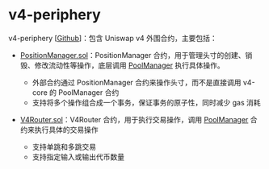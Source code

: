 # v4-periphery

v4-periphery [[Github](https://github.com/Uniswap/v4-periphery/)]：包含 Uniswap v4 外围合约，主要包括：

* [PositionManager.sol](./v4-periphery/zh/PositionManager.md)：PositionManager 合约，用于管理头寸的创建、销毁、修改流动性等操作，底层调用 [PoolManager](./PoolManager.md) 执行具体操作。
    * 外部合约通过 PositionManager 合约来操作头寸，而不是直接调用 v4-core 的 PoolManager 合约
    * 支持将多个操作组合成一个事务，保证事务的原子性，同时减少 gas 消耗

* [V4Router.sol](./v4-periphery/zh/V4Router.md)：V4Router 合约，用于执行交易操作，调用 [PoolManager](./PoolManager.md) 合约来执行具体的交易操作
    * 支持单跳和多跳交易
    * 支持指定输入或输出代币数量
